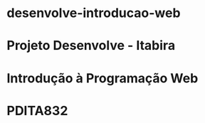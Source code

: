 # desenvolve-introducao-web
# Projeto Desenvolve - Itabira
# Introdução à Programação Web
# PDITA832
